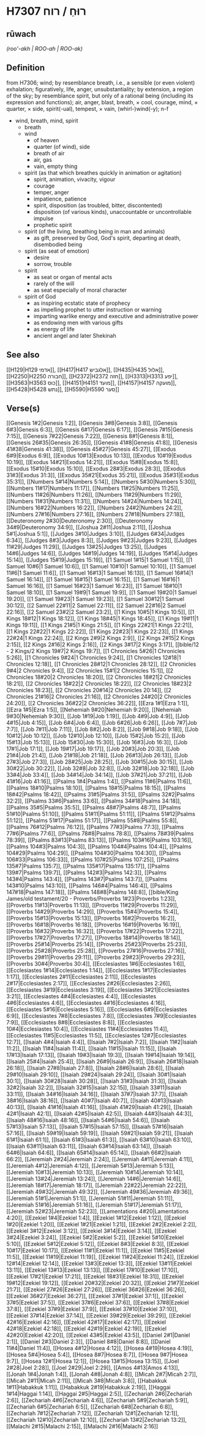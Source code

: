 # H7307 רוּחַ / רוח

## rûwach

_(roo'-akh | ROO-ah | ROO-ak)_

## Definition

from H7306; wind; by resemblance breath, i.e., a sensible (or even violent) exhalation; figuratively, life, anger, unsubstantiality; by extension, a region of the sky; by resemblance spirit, but only of a rational being (including its expression and functions); air, anger, blast, breath, × cool, courage, mind, × quarter, × side, spirit(-ual), tempest, × vain, (whirl-)wind(-y); n-f

- wind, breath, mind, spirit
  - breath
  - wind
    - of heaven
    - quarter (of wind), side
    - breath of air
    - air, gas
    - vain, empty thing
  - spirit (as that which breathes quickly in animation or agitation)
    - spirit, animation, vivacity, vigour
    - courage
    - temper, anger
    - impatience, patience
    - spirit, disposition (as troubled, bitter, discontented)
    - disposition (of various kinds), unaccountable or uncontrollable impulse
    - prophetic spirit
  - spirit (of the living, breathing being in man and animals)
    - as gift, preserved by God, God's spirit, departing at death, disembodied being
  - spirit (as seat of emotion)
    - desire
    - sorrow, trouble
  - spirit
    - as seat or organ of mental acts
    - rarely of the will
    - as seat especially of moral character
  - spirit of God
    - as inspiring ecstatic state of prophecy
    - as impelling prophet to utter instruction or warning
    - imparting warlike energy and executive and administrative power
    - as endowing men with various gifts
    - as energy of life
    - ancient angel and later Shekinah

## See also

[[H129|H129 אדמי]], [[H417|H417 אלגביש]], [[H435|H435 אלול]], [[H2250|H2250 חבורה]], [[H2372|H2372 חזה]], [[H3313|H3313 יפע]], [[H3563|H3563 כוס]], [[H4151|H4151 מועד]], [[H4157|H4157 מועקה]], [[H5428|H5428 נתש]], [[H5590|H5590 סער]]

## Verse(s)

[[Genesis 1#2|Genesis 1:2]], [[Genesis 3#8|Genesis 3:8]], [[Genesis 6#3|Genesis 6:3]], [[Genesis 6#17|Genesis 6:17]], [[Genesis 7#15|Genesis 7:15]], [[Genesis 7#22|Genesis 7:22]], [[Genesis 8#1|Genesis 8:1]], [[Genesis 26#35|Genesis 26:35]], [[Genesis 41#8|Genesis 41:8]], [[Genesis 41#38|Genesis 41:38]], [[Genesis 45#27|Genesis 45:27]], [[Exodus 6#9|Exodus 6:9]], [[Exodus 10#13|Exodus 10:13]], [[Exodus 10#19|Exodus 10:19]], [[Exodus 14#21|Exodus 14:21]], [[Exodus 15#8|Exodus 15:8]], [[Exodus 15#10|Exodus 15:10]], [[Exodus 28#3|Exodus 28:3]], [[Exodus 31#3|Exodus 31:3]], [[Exodus 35#21|Exodus 35:21]], [[Exodus 35#31|Exodus 35:31]], [[Numbers 5#14|Numbers 5:14]], [[Numbers 5#30|Numbers 5:30]], [[Numbers 11#17|Numbers 11:17]], [[Numbers 11#25|Numbers 11:25]], [[Numbers 11#26|Numbers 11:26]], [[Numbers 11#29|Numbers 11:29]], [[Numbers 11#31|Numbers 11:31]], [[Numbers 14#24|Numbers 14:24]], [[Numbers 16#22|Numbers 16:22]], [[Numbers 24#2|Numbers 24:2]], [[Numbers 27#16|Numbers 27:16]], [[Numbers 27#18|Numbers 27:18]], [[Deuteronomy 2#30|Deuteronomy 2:30]], [[Deuteronomy 34#9|Deuteronomy 34:9]], [[Joshua 2#11|Joshua 2:11]], [[Joshua 5#1|Joshua 5:1]], [[Judges 3#10|Judges 3:10]], [[Judges 6#34|Judges 6:34]], [[Judges 8#3|Judges 8:3]], [[Judges 9#23|Judges 9:23]], [[Judges 11#29|Judges 11:29]], [[Judges 13#25|Judges 13:25]], [[Judges 14#6|Judges 14:6]], [[Judges 14#19|Judges 14:19]], [[Judges 15#14|Judges 15:14]], [[Judges 15#19|Judges 15:19]], [[1 Samuel 1#15|1 Samuel 1:15]], [[1 Samuel 10#6|1 Samuel 10:6]], [[1 Samuel 10#10|1 Samuel 10:10]], [[1 Samuel 11#6|1 Samuel 11:6]], [[1 Samuel 16#13|1 Samuel 16:13]], [[1 Samuel 16#14|1 Samuel 16:14]], [[1 Samuel 16#15|1 Samuel 16:15]], [[1 Samuel 16#16|1 Samuel 16:16]], [[1 Samuel 16#23|1 Samuel 16:23]], [[1 Samuel 18#10|1 Samuel 18:10]], [[1 Samuel 19#9|1 Samuel 19:9]], [[1 Samuel 19#20|1 Samuel 19:20]], [[1 Samuel 19#23|1 Samuel 19:23]], [[1 Samuel 30#12|1 Samuel 30:12]], [[2 Samuel 22#11|2 Samuel 22:11]], [[2 Samuel 22#16|2 Samuel 22:16]], [[2 Samuel 23#2|2 Samuel 23:2]], [[1 Kings 10#5|1 Kings 10:5]], [[1 Kings 18#12|1 Kings 18:12]], [[1 Kings 18#45|1 Kings 18:45]], [[1 Kings 19#11|1 Kings 19:11]], [[1 Kings 21#5|1 Kings 21:5]], [[1 Kings 22#21|1 Kings 22:21]], [[1 Kings 22#22|1 Kings 22:22]], [[1 Kings 22#23|1 Kings 22:23]], [[1 Kings 22#24|1 Kings 22:24]], [[2 Kings 2#9|2 Kings 2:9]], [[2 Kings 2#15|2 Kings 2:15]], [[2 Kings 2#16|2 Kings 2:16]], [[2 Kings 3#17|2 Kings 3:17]], [[bible/12 - 2 Kings/2 Kings 19#7|2 Kings 19:7]], [[1 Chronicles 5#26|1 Chronicles 5:26]], [[1 Chronicles 9#24|1 Chronicles 9:24]], [[1 Chronicles 12#18|1 Chronicles 12:18]], [[1 Chronicles 28#12|1 Chronicles 28:12]], [[2 Chronicles 9#4|2 Chronicles 9:4]], [[2 Chronicles 15#1|2 Chronicles 15:1]], [[2 Chronicles 18#20|2 Chronicles 18:20]], [[2 Chronicles 18#21|2 Chronicles 18:21]], [[2 Chronicles 18#22|2 Chronicles 18:22]], [[2 Chronicles 18#23|2 Chronicles 18:23]], [[2 Chronicles 20#14|2 Chronicles 20:14]], [[2 Chronicles 21#16|2 Chronicles 21:16]], [[2 Chronicles 24#20|2 Chronicles 24:20]], [[2 Chronicles 36#22|2 Chronicles 36:22]], [[Ezra 1#1|Ezra 1:1]], [[Ezra 1#5|Ezra 1:5]], [[Nehemiah 9#20|Nehemiah 9:20]], [[Nehemiah 9#30|Nehemiah 9:30]], [[Job 1#19|Job 1:19]], [[Job 4#9|Job 4:9]], [[Job 4#15|Job 4:15]], [[Job 6#4|Job 6:4]], [[Job 6#26|Job 6:26]], [[Job 7#7|Job 7:7]], [[Job 7#11|Job 7:11]], [[Job 8#2|Job 8:2]], [[Job 9#18|Job 9:18]], [[Job 10#12|Job 10:12]], [[Job 12#10|Job 12:10]], [[Job 15#2|Job 15:2]], [[Job 15#13|Job 15:13]], [[Job 15#30|Job 15:30]], [[Job 16#3|Job 16:3]], [[Job 17#1|Job 17:1]], [[Job 19#17|Job 19:17]], [[Job 20#3|Job 20:3]], [[Job 21#4|Job 21:4]], [[Job 21#18|Job 21:18]], [[Job 26#13|Job 26:13]], [[Job 27#3|Job 27:3]], [[Job 28#25|Job 28:25]], [[Job 30#15|Job 30:15]], [[Job 30#22|Job 30:22]], [[Job 32#8|Job 32:8]], [[Job 32#18|Job 32:18]], [[Job 33#4|Job 33:4]], [[Job 34#14|Job 34:14]], [[Job 37#21|Job 37:21]], [[Job 41#16|Job 41:16]], [[Psalms 1#4|Psalms 1:4]], [[Psalms 11#6|Psalms 11:6]], [[Psalms 18#10|Psalms 18:10]], [[Psalms 18#15|Psalms 18:15]], [[Psalms 18#42|Psalms 18:42]], [[Psalms 31#5|Psalms 31:5]], [[Psalms 32#2|Psalms 32:2]], [[Psalms 33#6|Psalms 33:6]], [[Psalms 34#18|Psalms 34:18]], [[Psalms 35#5|Psalms 35:5]], [[Psalms 48#7|Psalms 48:7]], [[Psalms 51#10|Psalms 51:10]], [[Psalms 51#11|Psalms 51:11]], [[Psalms 51#12|Psalms 51:12]], [[Psalms 51#17|Psalms 51:17]], [[Psalms 55#8|Psalms 55:8]], [[Psalms 76#12|Psalms 76:12]], [[Psalms 77#3|Psalms 77:3]], [[Psalms 77#6|Psalms 77:6]], [[Psalms 78#8|Psalms 78:8]], [[Psalms 78#39|Psalms 78:39]], [[Psalms 83#13|Psalms 83:13]], [[Psalms 103#16|Psalms 103:16]], [[Psalms 104#3|Psalms 104:3]], [[Psalms 104#4|Psalms 104:4]], [[Psalms 104#29|Psalms 104:29]], [[Psalms 104#30|Psalms 104:30]], [[Psalms 106#33|Psalms 106:33]], [[Psalms 107#25|Psalms 107:25]], [[Psalms 135#7|Psalms 135:7]], [[Psalms 135#17|Psalms 135:17]], [[Psalms 139#7|Psalms 139:7]], [[Psalms 142#3|Psalms 142:3]], [[Psalms 143#4|Psalms 143:4]], [[Psalms 143#7|Psalms 143:7]], [[Psalms 143#10|Psalms 143:10]], [[Psalms 146#4|Psalms 146:4]], [[Psalms 147#18|Psalms 147:18]], [[Psalms 148#8|Psalms 148:8]], [[bible/King James/old testament/20 - Proverbs/Proverbs 1#23|Proverbs 1:23]], [[Proverbs 11#13|Proverbs 11:13]], [[Proverbs 11#29|Proverbs 11:29]], [[Proverbs 14#29|Proverbs 14:29]], [[Proverbs 15#4|Proverbs 15:4]], [[Proverbs 15#13|Proverbs 15:13]], [[Proverbs 16#2|Proverbs 16:2]], [[Proverbs 16#18|Proverbs 16:18]], [[Proverbs 16#19|Proverbs 16:19]], [[Proverbs 16#32|Proverbs 16:32]], [[Proverbs 17#22|Proverbs 17:22]], [[Proverbs 17#27|Proverbs 17:27]], [[Proverbs 18#14|Proverbs 18:14]], [[Proverbs 25#14|Proverbs 25:14]], [[Proverbs 25#23|Proverbs 25:23]], [[Proverbs 25#28|Proverbs 25:28]], [[Proverbs 27#16|Proverbs 27:16]], [[Proverbs 29#11|Proverbs 29:11]], [[Proverbs 29#23|Proverbs 29:23]], [[Proverbs 30#4|Proverbs 30:4]], [[Ecclesiastes 1#6|Ecclesiastes 1:6]], [[Ecclesiastes 1#14|Ecclesiastes 1:14]], [[Ecclesiastes 1#17|Ecclesiastes 1:17]], [[Ecclesiastes 2#11|Ecclesiastes 2:11]], [[Ecclesiastes 2#17|Ecclesiastes 2:17]], [[Ecclesiastes 2#26|Ecclesiastes 2:26]], [[Ecclesiastes 3#19|Ecclesiastes 3:19]], [[Ecclesiastes 3#21|Ecclesiastes 3:21]], [[Ecclesiastes 4#4|Ecclesiastes 4:4]], [[Ecclesiastes 4#6|Ecclesiastes 4:6]], [[Ecclesiastes 4#16|Ecclesiastes 4:16]], [[Ecclesiastes 5#16|Ecclesiastes 5:16]], [[Ecclesiastes 6#9|Ecclesiastes 6:9]], [[Ecclesiastes 7#8|Ecclesiastes 7:8]], [[Ecclesiastes 7#9|Ecclesiastes 7:9]], [[Ecclesiastes 8#8|Ecclesiastes 8:8]], [[Ecclesiastes 10#4|Ecclesiastes 10:4]], [[Ecclesiastes 11#4|Ecclesiastes 11:4]], [[Ecclesiastes 11#5|Ecclesiastes 11:5]], [[Ecclesiastes 12#7|Ecclesiastes 12:7]], [[Isaiah 4#4|Isaiah 4:4]], [[Isaiah 7#2|Isaiah 7:2]], [[Isaiah 11#2|Isaiah 11:2]], [[Isaiah 11#4|Isaiah 11:4]], [[Isaiah 11#15|Isaiah 11:15]], [[Isaiah 17#13|Isaiah 17:13]], [[Isaiah 19#3|Isaiah 19:3]], [[Isaiah 19#14|Isaiah 19:14]], [[Isaiah 25#4|Isaiah 25:4]], [[Isaiah 26#9|Isaiah 26:9]], [[Isaiah 26#18|Isaiah 26:18]], [[Isaiah 27#8|Isaiah 27:8]], [[Isaiah 28#6|Isaiah 28:6]], [[Isaiah 29#10|Isaiah 29:10]], [[Isaiah 29#24|Isaiah 29:24]], [[Isaiah 30#1|Isaiah 30:1]], [[Isaiah 30#28|Isaiah 30:28]], [[Isaiah 31#3|Isaiah 31:3]], [[Isaiah 32#2|Isaiah 32:2]], [[Isaiah 32#15|Isaiah 32:15]], [[Isaiah 33#11|Isaiah 33:11]], [[Isaiah 34#16|Isaiah 34:16]], [[Isaiah 37#7|Isaiah 37:7]], [[Isaiah 38#16|Isaiah 38:16]], [[Isaiah 40#7|Isaiah 40:7]], [[Isaiah 40#13|Isaiah 40:13]], [[Isaiah 41#16|Isaiah 41:16]], [[Isaiah 41#29|Isaiah 41:29]], [[Isaiah 42#1|Isaiah 42:1]], [[Isaiah 42#5|Isaiah 42:5]], [[Isaiah 44#3|Isaiah 44:3]], [[Isaiah 48#16|Isaiah 48:16]], [[Isaiah 54#6|Isaiah 54:6]], [[Isaiah 57#13|Isaiah 57:13]], [[Isaiah 57#15|Isaiah 57:15]], [[Isaiah 57#16|Isaiah 57:16]], [[Isaiah 59#19|Isaiah 59:19]], [[Isaiah 59#21|Isaiah 59:21]], [[Isaiah 61#1|Isaiah 61:1]], [[Isaiah 61#3|Isaiah 61:3]], [[Isaiah 63#10|Isaiah 63:10]], [[Isaiah 63#11|Isaiah 63:11]], [[Isaiah 63#14|Isaiah 63:14]], [[Isaiah 64#6|Isaiah 64:6]], [[Isaiah 65#14|Isaiah 65:14]], [[Isaiah 66#2|Isaiah 66:2]], [[Jeremiah 2#24|Jeremiah 2:24]], [[Jeremiah 4#11|Jeremiah 4:11]], [[Jeremiah 4#12|Jeremiah 4:12]], [[Jeremiah 5#13|Jeremiah 5:13]], [[Jeremiah 10#13|Jeremiah 10:13]], [[Jeremiah 10#14|Jeremiah 10:14]], [[Jeremiah 13#24|Jeremiah 13:24]], [[Jeremiah 14#6|Jeremiah 14:6]], [[Jeremiah 18#17|Jeremiah 18:17]], [[Jeremiah 22#22|Jeremiah 22:22]], [[Jeremiah 49#32|Jeremiah 49:32]], [[Jeremiah 49#36|Jeremiah 49:36]], [[Jeremiah 51#1|Jeremiah 51:1]], [[Jeremiah 51#11|Jeremiah 51:11]], [[Jeremiah 51#16|Jeremiah 51:16]], [[Jeremiah 51#17|Jeremiah 51:17]], [[Jeremiah 52#23|Jeremiah 52:23]], [[Lamentations 4#20|Lamentations 4:20]], [[Ezekiel 1#4|Ezekiel 1:4]], [[Ezekiel 1#12|Ezekiel 1:12]], [[Ezekiel 1#20|Ezekiel 1:20]], [[Ezekiel 1#21|Ezekiel 1:21]], [[Ezekiel 2#2|Ezekiel 2:2]], [[Ezekiel 3#12|Ezekiel 3:12]], [[Ezekiel 3#14|Ezekiel 3:14]], [[Ezekiel 3#24|Ezekiel 3:24]], [[Ezekiel 5#2|Ezekiel 5:2]], [[Ezekiel 5#10|Ezekiel 5:10]], [[Ezekiel 5#12|Ezekiel 5:12]], [[Ezekiel 8#3|Ezekiel 8:3]], [[Ezekiel 10#17|Ezekiel 10:17]], [[Ezekiel 11#1|Ezekiel 11:1]], [[Ezekiel 11#5|Ezekiel 11:5]], [[Ezekiel 11#19|Ezekiel 11:19]], [[Ezekiel 11#24|Ezekiel 11:24]], [[Ezekiel 12#14|Ezekiel 12:14]], [[Ezekiel 13#3|Ezekiel 13:3]], [[Ezekiel 13#11|Ezekiel 13:11]], [[Ezekiel 13#13|Ezekiel 13:13]], [[Ezekiel 17#10|Ezekiel 17:10]], [[Ezekiel 17#21|Ezekiel 17:21]], [[Ezekiel 18#31|Ezekiel 18:31]], [[Ezekiel 19#12|Ezekiel 19:12]], [[Ezekiel 20#32|Ezekiel 20:32]], [[Ezekiel 21#7|Ezekiel 21:7]], [[Ezekiel 27#26|Ezekiel 27:26]], [[Ezekiel 36#26|Ezekiel 36:26]], [[Ezekiel 36#27|Ezekiel 36:27]], [[Ezekiel 37#1|Ezekiel 37:1]], [[Ezekiel 37#5|Ezekiel 37:5]], [[Ezekiel 37#6|Ezekiel 37:6]], [[Ezekiel 37#8|Ezekiel 37:8]], [[Ezekiel 37#9|Ezekiel 37:9]], [[Ezekiel 37#10|Ezekiel 37:10]], [[Ezekiel 37#14|Ezekiel 37:14]], [[Ezekiel 39#29|Ezekiel 39:29]], [[Ezekiel 42#16|Ezekiel 42:16]], [[Ezekiel 42#17|Ezekiel 42:17]], [[Ezekiel 42#18|Ezekiel 42:18]], [[Ezekiel 42#19|Ezekiel 42:19]], [[Ezekiel 42#20|Ezekiel 42:20]], [[Ezekiel 43#5|Ezekiel 43:5]], [[Daniel 2#1|Daniel 2:1]], [[Daniel 2#3|Daniel 2:3]], [[Daniel 8#8|Daniel 8:8]], [[Daniel 11#4|Daniel 11:4]], [[Hosea 4#12|Hosea 4:12]], [[Hosea 4#19|Hosea 4:19]], [[Hosea 5#4|Hosea 5:4]], [[Hosea 8#7|Hosea 8:7]], [[Hosea 9#7|Hosea 9:7]], [[Hosea 12#1|Hosea 12:1]], [[Hosea 13#15|Hosea 13:15]], [[Joel 2#28|Joel 2:28]], [[Joel 2#29|Joel 2:29]], [[Amos 4#13|Amos 4:13]], [[Jonah 1#4|Jonah 1:4]], [[Jonah 4#8|Jonah 4:8]], [[Micah 2#7|Micah 2:7]], [[Micah 2#11|Micah 2:11]], [[Micah 3#8|Micah 3:8]], [[Habakkuk 1#11|Habakkuk 1:11]], [[Habakkuk 2#19|Habakkuk 2:19]], [[Haggai 1#14|Haggai 1:14]], [[Haggai 2#5|Haggai 2:5]], [[Zechariah 2#6|Zechariah 2:6]], [[Zechariah 4#6|Zechariah 4:6]], [[Zechariah 5#9|Zechariah 5:9]], [[Zechariah 6#5|Zechariah 6:5]], [[Zechariah 6#8|Zechariah 6:8]], [[Zechariah 7#12|Zechariah 7:12]], [[Zechariah 12#1|Zechariah 12:1]], [[Zechariah 12#10|Zechariah 12:10]], [[Zechariah 13#2|Zechariah 13:2]], [[Malachi 2#15|Malachi 2:15]], [[Malachi 2#16|Malachi 2:16]]